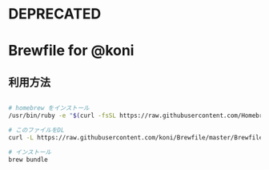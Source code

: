 # DEPRECATED

# Brewfile for @koni

## 利用方法


```bash

# homebrew をインストール
/usr/bin/ruby -e "$(curl -fsSL https://raw.githubusercontent.com/Homebrew/install/master/install)"

# このファイルをDL
curl -L https://raw.githubusercontent.com/koni/Brewfile/master/Brewfile > ./Brewfile

# インストール
brew bundle
```
